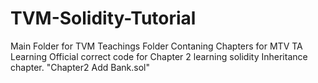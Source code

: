 # TVM-Solidity-Tutorial
Main Folder for TVM Teachings
Folder Contaning Chapters for MTV TA Learning
Official correct code for Chapter 2 learning solidity Inheritance chapter. "Chapter2 Add Bank.sol"
